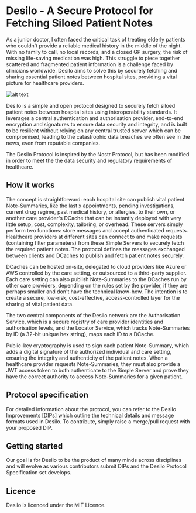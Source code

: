 # Desilo - A Secure Protocol for Fetching Siloed Patient Notes

As a junior doctor, I often faced the critical task of treating elderly patients who couldn't provide a reliable medical history in the middle of the night. With no family to call, no local records, and a closed GP surgery, the risk of missing life-saving medication was high. This struggle to piece together scattered and fragmented patient information is a challenge faced by clinicians worldwide. Desilo aims to solve this by securely fetching and sharing essential patient notes between hospital sites, providing a vital picture for healthcare providers.

![alt text](https://github.com/drmikesamy/desilo/tree/main/Resources/diagram.png "Logo Title Text 1")

Desilo is a simple and open protocol designed to securely fetch siloed patient notes between hospital sites using interoperability standards. It leverages a central authentication and authorisation provider, end-to-end encryption and signatures to ensure data security and integrity, and is built to be resilient without relying on any central trusted server which can be compromised, leading to the catastrophic data breaches we often see in the news, even from reputable companies.

The Desilo Protocol is inspired by the Nostr Protocol, but has been modified in order to meet the the data security and regulatory requirements of healthcare.

## How it works

The concept is straightforward: each hospital site can publish vital patient Note-Summaries, like the last x appointments, pending investigations, current drug regime, past medical history, or allergies, to their own, or another care provider's DCache that can be instantly deployed with very little setup, cost, complexity, tailoring, or overhead. These servers simply perform two functions: store messages and accept authenticated requests. Healthcare providers at different sites can connect to and make requests (containing filter parameters) from these Simple Servers to securely fetch the required patient notes. The protocol defines the messages exchanged between clients and DCaches to publish and fetch patient notes securely.

DCaches can be hosted on-site, delegated to cloud providers like Azure or AWS controlled by the care setting, or outsourced to a third-party supplier. Each care setting can also publish Note-Summaries to the DCaches run by other care providers, depending on the rules set by the provider, if they are perhaps smaller and don't have the technical know-how. The intention is to create a secure, low-risk, cost-effective, access-controlled layer for the sharing of vital patient data.

The two central components of the Desilo network are the Authorisation Service, which is a secure registry of care provider identities and authorisation levels, and the Locator Service, which tracks Note-Summaries by ID (a 32-bit unique hex string), maps each ID to a DCache.

Public-key cryptography is used to sign each patient Note-Summary, which adds a digital signature of the authorized individual and care setting, ensuring the integrity and authenticity of the patient notes. When a healthcare provider requests Note-Summaries, they must also provide a JWT access token to both authenticate to the Simple Server and prove they have the correct authority to access Note-Summaries for a given patient.

## Protocol specification

For detailed information about the protocol, you can refer to the Desilo Improvements [DIPs] which outline the technical details and message formats used in Desilo. To contribute, simply raise a merge/pull request with your proposed DIP.

## Getting started

Our goal is for Desilo to be the product of many minds across disciplines and will evolve as various contributors submit DIPs and the Desilo Protocol Specification set develops.

## Licence

Desilo is licenced under the MIT Licence.